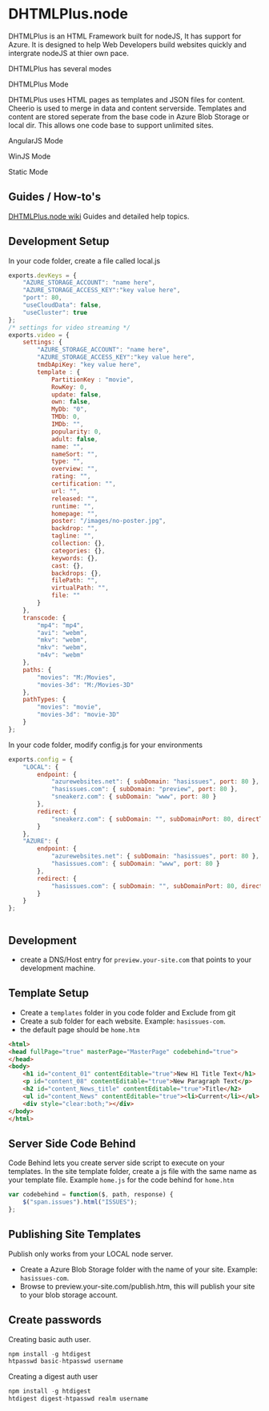 DHTMLPlus.node
==============

DHTMLPlus is an HTML Framework built for nodeJS, It has support for Azure.
It is designed to help Web Developers build websites quickly and intergrate nodeJS at thier own pace.

DHTMLPlus has several modes

DHTMLPlus Mode

DHTMLPlus uses HTML pages as templates and JSON files for content. Cheerio is used to merge in data and content serverside. Templates and content are
stored seperate from the base code in Azure Blob Storage or local dir. This allows one code base to support unlimited sites.

AngularJS Mode

WinJS Mode

Static Mode


Guides / How-to's
-----------------
[DHTMLPlus.node wiki](https://github.com/HasIssues/DHTMLPlus/wiki/home) Guides and detailed help topics.

Development Setup
-----------------
In your code folder, create a file called local.js
```Javascript
exports.devKeys = {
	"AZURE_STORAGE_ACCOUNT": "name here",
	"AZURE_STORAGE_ACCESS_KEY":"key value here",
	"port": 80,
	"useCloudData": false,
	"useCluster": true
};
/* settings for video streaming */
exports.video = {
	settings: {
		"AZURE_STORAGE_ACCOUNT": "name here",
		"AZURE_STORAGE_ACCESS_KEY":"key value here",
		tmdbApiKey: "key value here",
		template : {
			PartitionKey : "movie",
			RowKey: 0,
			update: false,
			own: false,
			MyDb: "0",
			TMDb: 0,
			IMDb: "",
			popularity: 0,
			adult: false,
			name: "",
			nameSort: "",
			type: "",
			overview: "",
			rating: "",
			certification: "",
			url: "",
			released: "",
			runtime: "",
			homepage: "",
			poster: "/images/no-poster.jpg",
			backdrop: "",
			tagline: "",
			collection: {},
			categories: {},
			keywords: {},
			cast: {},
			backdrops: {},
			filePath: "",
			virtualPath: "",
			file: ""
		}
	},
	transcode: {
		"mp4": "mp4",
		"avi": "webm",
		"mkv": "webm",
		"mkv": "webm",
		"m4v": "webm"
	},
	paths: {
		"movies": "M:/Movies",
		"movies-3d": "M:/Movies-3D"
	},
	pathTypes: {
		"movies": "movie",
		"movies-3d": "movie-3D"
	}
};

```
In your code folder, modify config.js for your environments
```Javascript
exports.config = {
	"LOCAL": {
		endpoint: {
			"azurewebsites.net": { subDomain: "hasissues", port: 80 },
			"hasissues.com": { subDomain: "preview", port: 80 },
			"sneakerz.com": { subDomain: "www", port: 80 }
		},
		redirect: {
			"sneakerz.com": { subDomain: "", subDomainPort: 80, directTo: "www", directToPort: 80 }
		}
	},
	"AZURE": {
		endpoint: {
			"azurewebsites.net": { subDomain: "hasissues", port: 80 },
			"hasissues.com": { subDomain: "www", port: 80 }
		},
		redirect: {
			"hasissues.com": { subDomain: "", subDomainPort: 80, directTo: "www", directToPort: 80 }
		}
	}
};
```

```shell

```

Development
-----------
* create a DNS/Host entry for `preview.your-site.com` that points to your development machine.


Template Setup
--------------
* Create a `templates` folder in you code folder and Exclude from git
* Create a sub folder for each website. Example: `hasissues-com`.
* the default page should be `home.htm`

```html
<html>
<head fullPage="true" masterPage="MasterPage" codebehind="true">
</head>
<body>
	<h1 id="content_01" contentEditable="true">New H1 Title Text</h1>
	<p id="content_08" contentEditable="true">New Paragraph Text</p>
	<h2 id="content_News_title" contentEditable="true">Title</h2>
	<ul id="content_News" contentEditable="true"><li>Current</li></ul>
	<div style="clear:both;"></div>
</body>
</html>
```

Server Side Code Behind
-----------------------
Code Behind lets you create server side script to execute on your templates.
In the site template folder, create a js file with the same name as your template file. Example `home.js` for the code behind for `home.htm`
```Javascript
var codebehind = function($, path, response) {
	$("span.issues").html("ISSUES");
};
```

Publishing Site Templates
-------------------------
Publish only works from your LOCAL node server.
* Create a Azure Blob Storage folder with the name of your site. Example: `hasissues-com`.
* Browse to preview.your-site.com/publish.htm, this will publish your site to your blob storage account.

Create passwords
-----------------
Creating basic auth user.
```javascript
npm install -g htdigest
htpasswd basic-htpasswd username
````

Creating a digest auth user
```javascript
npm install -g htdigest
htdigest digest-htpasswd realm username
````
